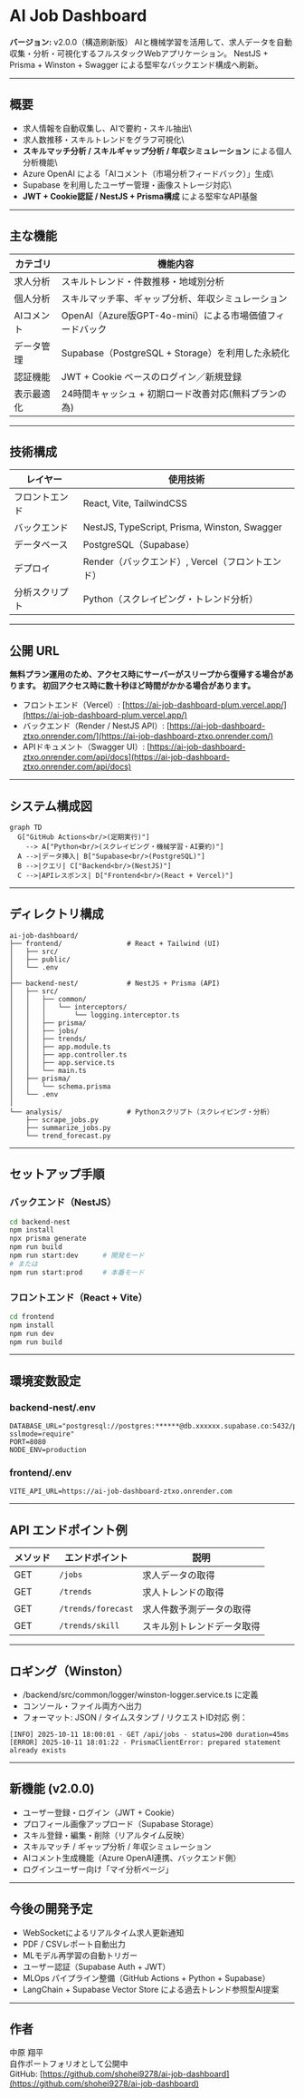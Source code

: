 # AI Job Dashboard

**バージョン:** v2.0.0（構造刷新版）
AIと機械学習を活用して、求人データを自動収集・分析・可視化するフルスタックWebアプリケーション。
NestJS + Prisma + Winston + Swagger による堅牢なバックエンド構成へ刷新。

---

## 概要

-   求人情報を自動収集し、AIで要約・スキル抽出\
-   求人数推移・スキルトレンドをグラフ可視化\
-   **スキルマッチ分析 / スキルギャップ分析 / 年収シミュレーション**
    による個人分析機能\
-   Azure OpenAI による「AIコメント（市場分析フィードバック）」生成\
-   Supabase を利用したユーザー管理・画像ストレージ対応\
-   **JWT + Cookie認証 / NestJS + Prisma構成** による堅牢なAPI基盤

---

## 主な機能

  |カテゴリ|機能内容|
  |----------|-----------|
  |求人分析|スキルトレンド・件数推移・地域別分析|
  |個人分析|スキルマッチ率、ギャップ分析、年収シミュレーション|
  |AIコメント|OpenAI（Azure版GPT-4o-mini）による市場価値フィードバック|
  |データ管理|Supabase（PostgreSQL + Storage）を利用した永続化|
  |認証機能|JWT + Cookie ベースのログイン／新規登録|
  |表示最適化| 24時間キャッシュ + 初期ロード改善対応(無料プランの為)|

----

## 技術構成

| レイヤー | 使用技術 |
|----------|-----------|
| フロントエンド | React, Vite, TailwindCSS |
| バックエンド | NestJS, TypeScript, Prisma, Winston, Swagger |
| データベース | PostgreSQL（Supabase） |
| デプロイ | Render（バックエンド）, Vercel（フロントエンド） |
| 分析スクリプト | Python（スクレイピング・トレンド分析） |

---

## 公開 URL

**無料プラン運用のため、アクセス時にサーバーがスリープから復帰する場合があります。**
**初回アクセス時に数十秒ほど時間がかかる場合があります。**

- フロントエンド（Vercel）: [https://ai-job-dashboard-plum.vercel.app/](https://ai-job-dashboard-plum.vercel.app/)
- バックエンド（Render / NestJS API）: [https://ai-job-dashboard-ztxo.onrender.com/](https://ai-job-dashboard-ztxo.onrender.com/)
- APIドキュメント（Swagger UI）: [https://ai-job-dashboard-ztxo.onrender.com/api/docs](https://ai-job-dashboard-ztxo.onrender.com/api/docs)

---

## システム構成図

```mermaid
graph TD
  G["GitHub Actions<br/>(定期実行)"]
    --> A["Python<br/>(スクレイピング・機械学習・AI要約)"]
  A -->|データ挿入| B["Supabase<br/>(PostgreSQL)"]
  B -->|クエリ| C["Backend<br/>(NestJS)"]
  C -->|APIレスポンス| D["Frontend<br/>(React + Vercel)"]
```

---

## ディレクトリ構成

```
ai-job-dashboard/
├── frontend/                # React + Tailwind (UI)
│   ├── src/
│   ├── public/
│   └── .env
│
├── backend-nest/            # NestJS + Prisma (API)
│   ├── src/
│   │   ├── common/
│   │   │   └── interceptors/
│   │   │       └── logging.interceptor.ts
│   │   ├── prisma/
│   │   ├── jobs/
│   │   ├── trends/
│   │   ├── app.module.ts
│   │   ├── app.controller.ts
│   │   ├── app.service.ts
│   │   └── main.ts
│   ├── prisma/
│   │   └── schema.prisma
│   └── .env
│
└── analysis/                # Pythonスクリプト（スクレイピング・分析）
    ├── scrape_jobs.py
    ├── summarize_jobs.py
    └── trend_forecast.py
```

---

## セットアップ手順

### バックエンド（NestJS）

```bash
cd backend-nest
npm install
npx prisma generate
npm run build
npm run start:dev      # 開発モード
# または
npm run start:prod     # 本番モード
```

### フロントエンド（React + Vite）

```bash
cd frontend
npm install
npm run dev
npm run build
```

---

## 環境変数設定

### backend-nest/.env

```
DATABASE_URL="postgresql://postgres:******@db.xxxxxx.supabase.co:5432/postgres?sslmode=require"
PORT=8080
NODE_ENV=production
```

### frontend/.env

```
VITE_API_URL=https://ai-job-dashboard-ztxo.onrender.com
```

---

## API エンドポイント例

| メソッド | エンドポイント | 説明 |
|----------|----------------|------|
| GET | `/jobs` | 求人データの取得 |
| GET | `/trends` | 求人トレンドの取得 |
| GET | `/trends/forecast` | 求人件数予測データの取得 |
| GET | `/trends/skill` | スキル別トレンドデータ取得 |

---

## ロギング（Winston）

- /backend/src/common/logger/winston-logger.service.ts に定義
- コンソール・ファイル両方へ出力
- フォーマット: JSON / タイムスタンプ / リクエストID対応
例：
```
[INFO] 2025-10-11 18:00:01 - GET /api/jobs - status=200 duration=45ms
[ERROR] 2025-10-11 18:01:22 - PrismaClientError: prepared statement already exists
```

---

## 新機能 (v2.0.0)

- ユーザー登録・ログイン（JWT + Cookie）
- プロフィール画像アップロード（Supabase Storage）
- スキル登録・編集・削除（リアルタイム反映）
- スキルマッチ / ギャップ分析 / 年収シミュレーション
- AIコメント生成機能（Azure OpenAI連携、バックエンド側）
- ログインユーザー向け「マイ分析ページ」

---

## 今後の開発予定

- WebSocketによるリアルタイム求人更新通知
- PDF / CSVレポート自動出力
- MLモデル再学習の自動トリガー
- ユーザー認証（Supabase Auth + JWT）
- MLOps パイプライン整備（GitHub Actions + Python + Supabase）
- LangChain + Supabase Vector Store による過去トレンド参照型AI提案

---

## 作者

中原 翔平  
自作ポートフォリオとして公開中  
GitHub: [https://github.com/shohei9278/ai-job-dashboard](https://github.com/shohei9278/ai-job-dashboard)
